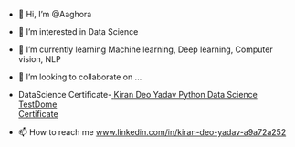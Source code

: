 - 👋 Hi, I’m @Aaghora
- 👀 I’m interested in Data Science 
- 🌱 I’m currently learning Machine learning, Deep learning, Computer vision, NLP

- 💞️ I’m looking to collaborate on ...
- DataScience Certificate-<a href="https://www.testdome.com/certificates/a645ac2169fc4224b0155951e80ad0fc" class="testdome-certificate-stamp gold">
          <span class="testdome-certificate-name">Kiran Deo Yadav</span>
          <span class="testdome-certificate-test-name">Python Data Science</span>
          <span class="testdome-certificate-card-logo">TestDome<br>Certificate</span>
      </a>
      <script>
          var stylesheet = "https://www.testdome.com/content/source/stylesheets/embed.css",
          link = document.createElement("link");
          link.href = stylesheet,
          link.type = "text/css",
          link.rel = "stylesheet",
          link.media = "screen,print",
          document.getElementsByTagName("head")[0].appendChild(link);
      </script>
- 📫 How to reach me www.linkedin.com/in/kiran-deo-yadav-a9a72a252

<!---
Aaghora/Aaghora is a ✨ special ✨ repository because its `README.md` (this file) appears on your GitHub profile.
You can click the Preview link to take a look at your changes.
--->
